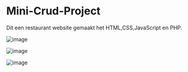 # Mini-Crud-Project

Dit een restaurant website gemaakt het HTML,CSS,JavaScript en PHP.

![image](https://user-images.githubusercontent.com/94444127/170981892-f0af7d74-e74b-4f00-8883-303243c7f675.png)

![image](https://user-images.githubusercontent.com/94444127/170982110-3b04aeb0-7750-4b1f-8f6e-5ae47a5d0c8c.png)

![image](https://user-images.githubusercontent.com/94444127/170982183-0425bfb8-dd9f-4d5e-aba2-b5c123950b5f.png)

